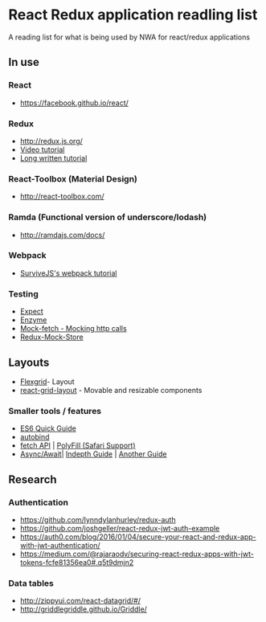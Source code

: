 # React Redux application readling list
A reading list for what is being used by NWA for react/redux applications

## In use
### React
* https://facebook.github.io/react/

### Redux
* http://redux.js.org/
* [Video tutorial](https://egghead.io/series/getting-started-with-redux)
* [Long written tutorial](http://teropa.info/blog/2015/09/10/full-stack-redux-tutorial.html#getting-data-in-from-redux-to-react)

### React-Toolbox (Material Design)
* http://react-toolbox.com/

### Ramda (Functional version of underscore/lodash)
* http://ramdajs.com/docs/

### Webpack
* [SurviveJS's webpack tutorial](http://survivejs.com/webpack_react/webpack/)

### Testing
* [Expect](https://github.com/mjackson/expect)
* [Enzyme](https://github.com/airbnb/enzyme)
* [Mock-fetch - Mocking http calls](https://github.com/wheresrhys/fetch-mock)
* [Redux-Mock-Store](https://github.com/arnaudbenard/redux-mock-store)


## Layouts
* [Flexgrid](https://github.com/ro-savage/flexgrid)- Layout
* [react-grid-layout](https://github.com/STRML/react-grid-layout) - Movable and resizable components

### Smaller tools / features
* [ES6 Quick Guide](http://es6-features.org/#Constants)
* [autobind](https://github.com/cassiozen/React-autobind)
* [fetch API](https://davidwalsh.name/fetch) | [PolyFill (Safari Support)](https://github.com/github/fetch)
* [Async/Await](https://thomashunter.name/blog/the-long-road-to-asyncawait-in-javascript/)| [Indepth Guide](http://www.sitepoint.com/simplifying-asynchronous-coding-es7-async-functions/) | [Another Guide](https://www.twilio.com/blog/2015/10/asyncawait-the-hero-javascript-deserved.html)

## Research
### Authentication
* https://github.com/lynndylanhurley/redux-auth
* https://github.com/joshgeller/react-redux-jwt-auth-example
* https://auth0.com/blog/2016/01/04/secure-your-react-and-redux-app-with-jwt-authentication/
* https://medium.com/@rajaraodv/securing-react-redux-apps-with-jwt-tokens-fcfe81356ea0#.q5t9dmjn2

### Data tables
* http://zippyui.com/react-datagrid/#/
* http://griddlegriddle.github.io/Griddle/
